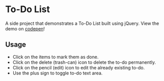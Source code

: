 # To-Do List
A side project that demonstrates a To-Do List built using jQuery.
View the demo on [codepen](https://codepen.io/sinharaksh1t/full/gozabO/)!
## Usage
* Click on the items to mark them as done.
* Click on the delete (trash-can) icon to delete the to-do permanently.
* Click on the pencil (edit) icon to edit the already existing to-do.
* Use the plus sign to toggle to-do text area.
